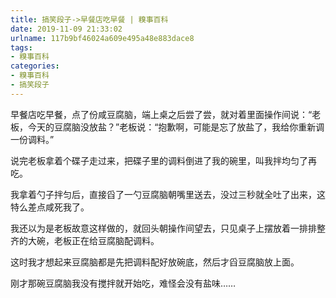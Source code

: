 ```yaml
---
title: 搞笑段子->早餐店吃早餐 | 糗事百科
date: 2019-11-09 21:33:02
urlname: 117b9bf46024a609e495a48e883dace8
tags: 
- 糗事百科
categories:
- 糗事百科
- 搞笑段子
---
```

早餐店吃早餐，点了份咸豆腐脑，端上桌之后尝了尝，就对着里面操作间说：“老板，今天的豆腐脑没放盐？”老板说：“抱歉啊，可能是忘了放盐了，我给你重新调一份调料。”

说完老板拿着个碟子走过来，把碟子里的调料倒进了我的碗里，叫我拌均匀了再吃。

我拿着勺子拌匀后，直接舀了一勺豆腐脑朝嘴里送去，没过三秒就全吐了出来，这特么差点咸死我了。

我还以为是老板故意这样做的，就回头朝操作间望去，只见桌子上摆放着一排排整齐的大碗，老板正在给豆腐脑配调料。

这时我才想起来豆腐脑都是先把调料配好放碗底，然后才舀豆腐脑放上面。

刚才那碗豆腐脑我没有搅拌就开始吃，难怪会没有盐味……


